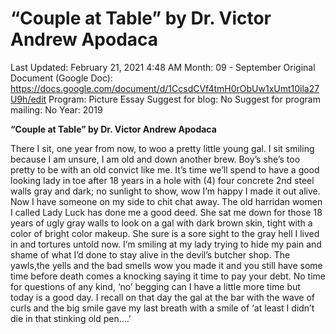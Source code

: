 # “Couple at Table” by Dr. Victor Andrew Apodaca

Last Updated: February 21, 2021 4:48 AM
Month: 09 - September
Original Document (Google Doc): https://docs.google.com/document/d/1CcsdCVf4tmH0rObUw1xUmt10ila27U9h/edit
Program: Picture Essay
Suggest for blog: No
Suggest for program mailing: No
Year: 2019

**“Couple at Table” by Dr. Victor Andrew Apodaca**

There I sit, one year from now, to woo a pretty little young gal. I sit smiling because I am unsure, I am old and down another brew. Boy’s she’s too pretty to be with an old convict like me. It’s time we’ll spend to have a good looking lady in toe after 18 years in a hole with (4) four concrete 2nd steel walls gray and dark; no sunlight to show, wow I’m happy I made it out alive. Now I have someone on my side to chit chat away. The old harridan women I called Lady Luck has done me a good deed. She sat me down for those 18 years of ugly gray walls to look on a gal with dark brown skin, tight with a color of bright color makeup. She sure is a sore sight to the gray hell I lived in and tortures untold now. I’m smiling at my lady trying to hide my pain and shame of what I’d done to stay alive in the devil’s butcher shop. The yawls,the yells and the bad smells wow you made it and you still have some time before death comes a knocking saying it time to pay your debt. No time for questions of any kind, ‘no’ begging can I have a little more time but today is a good day. I recall on that day the gal at the bar with the wave of curls and the big smile gave my last breath with a smile of ‘at least I didn’t die in that stinking old pen….’